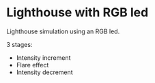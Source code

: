 # Lighthouse with RGB led

Lighthouse simulation using an RGB led. 

3 stages:

  - Intensity increment
  - Flare effect
  - Intensity decrement
  
